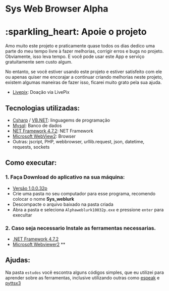 # Sys Web Browser Alpha

# :sparkling\_heart: Apoie o projeto

Amo muito este projeto e praticamente quase todos os dias dedico uma parte do meu tempo livre à fazer melhorias, corrigir erros e bugs no projeto. Obviamente, isso leva tempo. E você pode usar este App e serviço gratuitamente sem custo algum.

No entanto, se você estiver usando este projeto e estiver satisfeito com ele ou apenas quiser me encorajar a continuar criando melhorias neste projeto, existem algumas maneiras de fazer isso, ficarei muito grato pela sua ajuda. 

* [Livepix](https://livepix.gg/maddaniel1): Doação via LivePix
## Tecnologias utilizadas:

* [Csharp](https://learn.microsoft.com/pt-br/dotnet/csharp/tour-of-csharp/) / [VB.NET](https://learn.microsoft.com/pt-br/dotnet/visual-basic/): linguagems de programação
* [Mysql](https://dev.mysql.com/doc/): Banco de dados
* [NET Framework 4.7.2](https://dotnet.microsoft.com/en-us/download/dotnet-framework/thank-you/net472-web-installer): NET Framework
* [Microsoft WebView2](https://developer.microsoft.com/en-us/microsoft-edge/webview2/#download-section): Browser
* Outras: jscript, PHP, webbrowser, urllib.request, json, datetime, requests, sockets

## Como executar:


### **1. Faça Download do aplicativo na sua máquina:**

* [Versão 1.0.0.32p](https://github.com/rafaballerini/AssistentePessoal.git)
* Crie uma pasta no seu computador para esse programa, recomendo colocar o nome **Sys_weblurk**
* Descompacte o arquivo baixado na pasta criada
* Abra a pasta  e seleciona `Alphaweblurk10032p.exe` e pressione `enter` para execultar

### **2. Caso seja necessario Instale as ferramentas necessarias.**

*  [.NET Framework 4.7.2](https://dotnet.microsoft.com/en-us/download/dotnet-framework/thank-you/net472-web-installer) 
*  [Microsoft Webviewer2](https://developer.microsoft.com/en-us/microsoft-edge/webview2/#download-section) **




## Ajudas:

Na pasta `estudos` você escontra alguns códigos simples, que eu utilizei para aprender sobre as ferramentas, inclusive utilizando outras como [espeak](https://espeak.sourceforge.net/) e [pyttsx3](https://pypi.org/project/pyttsx3/)
